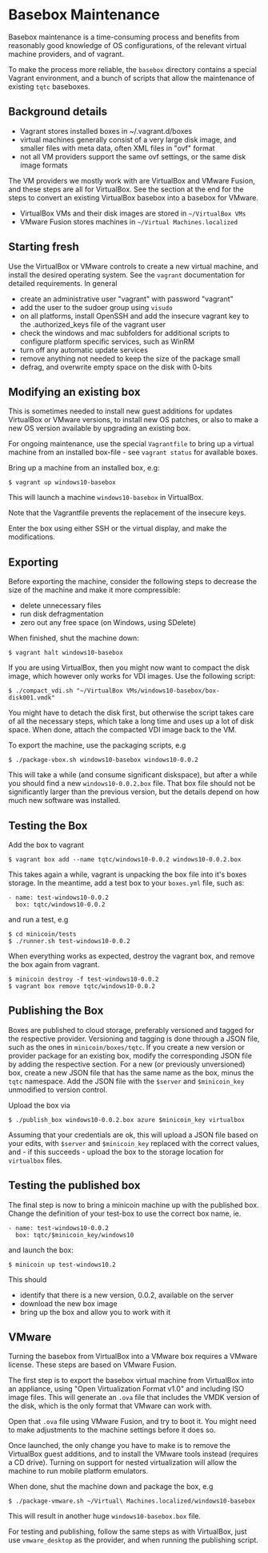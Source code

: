 # Basebox Maintenance

Basebox maintenance is a time-consuming process and benefits from reasonably
good knowledge of OS configurations, of the relevant virtual machine providers,
and of vagrant.

To make the process more reliable, the `basebox` directory contains a special
Vagrant environment, and a bunch of scripts that allow the maintenance of
existing `tqtc` baseboxes.

## Background details

* Vagrant stores installed boxes in ~/.vagrant.d/boxes
* virtual machines generally consist of a very large disk image, and smaller
  files with meta data, often XML files in "ovf" format
* not all VM providers support the same ovf settings, or the same disk image
  formats

The VM providers we mostly work with are VirtualBox and VMware Fusion, and
these steps are all for VirtualBox. See the section at the end for the steps
to convert an existing VirtualBox basebox into a basebox for VMware.

* VirtualBox VMs and their disk images are stored in `~/VirtualBox VMs`
* VMware Fusion stores machines in `~/Virtual Machines.localized`

## Starting fresh

Use the VirtualBox or VMware controls to create a new virtual machine, and
install the desired operating system. See the `vagrant` documentation for
detailed requirements. In general

* create an administrative user "vagrant" with password "vagrant"
* add the user to the sudoer group using `visudo`
* on all platforms, install OpenSSH and add the insecure vagrant key to the
  .authorized_keys file of the vagrant user
* check the windows and mac subfolders for additional scripts to configure
  platform specific services, such as WinRM
* turn off any automatic update services
* remove anything not needed to keep the size of the package small
* defrag, and overwrite empty space on the disk with 0-bits

## Modifying an existing box

This is sometimes needed to install new guest additions for updates VirtualBox
or VMware versions, to install new OS patches, or also to make a new OS version
available by upgrading an existing box.

For ongoing maintenance, use the special `Vagrantfile` to bring up a virtual
machine from an installed box-file - see `vagrant status` for available boxes.

Bring up a machine from an installed box, e.g:

```
$ vagrant up windows10-basebox
```

This will launch a machine `windows10-basebox` in VirtualBox.

Note that the Vagrantfile prevents the replacement of the insecure keys.

Enter the box using either SSH or the virtual display, and make the
modifications.

## Exporting

Before exporting the machine, consider the following steps to decrease
the size of the machine and make it more compressible:

* delete unnecessary files
* run disk defragmentation
* zero out any free space (on Windows, using SDelete)

When finished, shut the machine down:

```
$ vagrant halt windows10-basebox
```

If you are using VirtualBox, then you might now want to compact the disk
image, which however only works for VDI images. Use the following script:

```
$ ./compact_vdi.sh "~/VirtualBox VMs/windows10-basebox/box-disk001.vmdk"
```

You might have to detach the disk first, but otherwise the script
takes care of all the necessary steps, which take a long time and uses
up a lot of disk space. When done, attach the compacted VDI image back
to the VM.

To export the machine, use the packaging scripts, e.g

```
$ ./package-vbox.sh windows10-basebox windows10-0.0.2
```

This will take a while (and consume significant diskspace), but after a while you should
find a new `windows10-0.0.2.box` file.
That box file should not be significantly larger than the previous version, but the
details depend on how much new software was installed.

## Testing the Box

Add the box to vagrant

```
$ vagrant box add --name tqtc/windows10-0.0.2 windows10-0.0.2.box
```

This takes again a while, vagrant is unpacking the box file into it's boxes storage.
In the meantime, add a test box to your `boxes.yml` file, such as:

```
- name: test-windows10-0.0.2
  box: tqtc/windows10-0.0.2
```

and run a test, e.g

```
$ cd minicoin/tests
$ ./runner.sh test-windows10-0.0.2
```

When everything works as expected, destroy the vagrant box, and remove the box
again from vagrant.

```
$ minicoin destroy -f test-windows10-0.0.2
$ vagrant box remove tqtc/windows10-0.0.2
```

## Publishing the Box

Boxes are published to cloud storage, preferably versioned and tagged for the
respective provider. Versioning and tagging is done through a JSON file, such
as the ones in `minicoin/boxes/tqtc`. If you create a new version or provider
package for an existing box, modify the corresponding JSON file by adding the
respective section. For a new (or previously unversioned) box, create a new
JSON file that has the same name as the box, minus the `tqtc` namespace. Add
the JSON file with the `$server` and `$minicoin_key` unmodified to version
control.

Upload the box via

```
$ ./publish_box windows10-0.0.2.box azure $minicoin_key virtualbox
```

Assuming that your credentials are ok, this will upload a JSON file based
on your edits, with `$server` and `$minicoin_key` replaced with the correct
values, and - if this succeeds - upload the box to the storage location for
`virtualbox` files.

## Testing the published box

The final step is now to bring a minicoin machine up with the published
box. Change the definition of your test-box to use the correct box name,
ie.

```
- name: test-windows10-0.0.2
  box: tqtc/$minicoin_key/windows10
```

and launch the box:

```
$ minicoin up test-windows10.2
```

This should

* identify that there is a new version, 0.0.2, available on the server
* download the new box image
* bring up the box and allow you to work with it

## VMware

Turning the basebox from VirtualBox into a VMware box requires a VMware
license. These steps are based on VMware Fusion.

The first step is to export the basebox virtual machine from VirtualBox
into an appliance, using "Open Virtualization Format v1.0" and including
ISO image files. This will generate an `.ova` file that includes the
VMDK version of the disk, which is the only format that VMware can work
with.

Open that `.ova` file using VMware Fusion, and try to boot it. You might
need to make adjustments to the machine settings before it does so.

Once launched, the only change you have to make is to remove the
VirtualBox guest additions, and to install the VMware tools instead
(requires a CD drive). Turning on support for nested virtualization will
allow the machine to run mobile platform emulators.

When done, shut the machine down and package the box, e.g

```
$ ./package-vmware.sh ~/Virtual\ Machines.localized/windows10-basebox
```

This will result in another huge `windows10-basebox.box` file.

For testing and publishing, follow the same steps as with VirtualBox, just
use `vmware_desktop` as the provider, and when running the publishing script.
